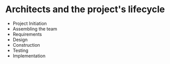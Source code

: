 # Architects and the project's lifecycle

* Project Initiation
* Assembling the team 
* Requirements
* Design
* Construction
* Testing
* Implementation

